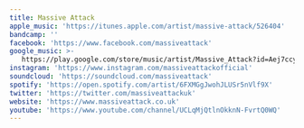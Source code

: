 ```yaml
---
title: Massive Attack
apple_music: 'https://itunes.apple.com/artist/massive-attack/526404'
bandcamp: ''
facebook: 'https://www.facebook.com/massiveattack'
google_music: >-
   https://play.google.com/store/music/artist/Massive_Attack?id=Aej7ccy2jy5v22qihsd6ha7gk5m
instagram: 'https://www.instagram.com/massiveattackofficial'
soundcloud: 'https://soundcloud.com/massiveattack'
spotify: 'https://open.spotify.com/artist/6FXMGgJwohJLUSr5nVlf9X'
twitter: 'https://twitter.com/massiveattackuk'
website: 'https://www.massiveattack.co.uk'
youtube: 'https://www.youtube.com/channel/UCLqMjQtlnOkknN-FvrtQ0WQ'
---
```

